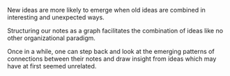 New ideas are more likely to emerge when old ideas are combined in interesting and unexpected ways.

Structuring our notes as a graph facilitates the combination of ideas like no other organizational paradigm.

Once in a while, one can step back and look at the emerging patterns of connections between their notes and draw insight from ideas which may have at first seemed unrelated. 